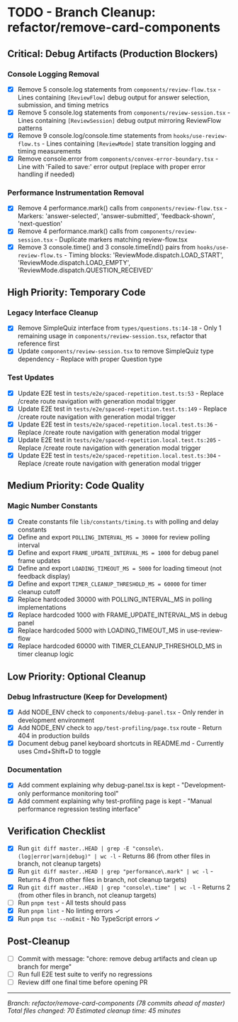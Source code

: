 # TODO - Branch Cleanup: refactor/remove-card-components

## Critical: Debug Artifacts (Production Blockers)

### Console Logging Removal
- [x] Remove 5 console.log statements from `components/review-flow.tsx` - Lines containing `[ReviewFlow]` debug output for answer selection, submission, and timing metrics
- [x] Remove 5 console.log statements from `components/review-session.tsx` - Lines containing `[ReviewSession]` debug output mirroring ReviewFlow patterns
- [x] Remove 9 console.log/console.time statements from `hooks/use-review-flow.ts` - Lines containing `[ReviewMode]` state transition logging and timing measurements
- [x] Remove console.error from `components/convex-error-boundary.tsx` - Line with 'Failed to save:' error output (replace with proper error handling if needed)

### Performance Instrumentation Removal
- [x] Remove 4 performance.mark() calls from `components/review-flow.tsx` - Markers: 'answer-selected', 'answer-submitted', 'feedback-shown', 'next-question'
- [x] Remove 4 performance.mark() calls from `components/review-session.tsx` - Duplicate markers matching review-flow.tsx
- [x] Remove 3 console.time() and 3 console.timeEnd() pairs from `hooks/use-review-flow.ts` - Timing blocks: 'ReviewMode.dispatch.LOAD_START', 'ReviewMode.dispatch.LOAD_EMPTY', 'ReviewMode.dispatch.QUESTION_RECEIVED'

## High Priority: Temporary Code

### Legacy Interface Cleanup
- [x] Remove SimpleQuiz interface from `types/questions.ts:14-18` - Only 1 remaining usage in `components/review-session.tsx`, refactor that reference first
- [x] Update `components/review-session.tsx` to remove SimpleQuiz type dependency - Replace with proper Question type

### Test Updates
- [x] Update E2E test in `tests/e2e/spaced-repetition.test.ts:53` - Replace /create route navigation with generation modal trigger
- [x] Update E2E test in `tests/e2e/spaced-repetition.test.ts:149` - Replace /create route navigation with generation modal trigger
- [x] Update E2E test in `tests/e2e/spaced-repetition.local.test.ts:36` - Replace /create route navigation with generation modal trigger
- [x] Update E2E test in `tests/e2e/spaced-repetition.local.test.ts:205` - Replace /create route navigation with generation modal trigger
- [x] Update E2E test in `tests/e2e/spaced-repetition.local.test.ts:304` - Replace /create route navigation with generation modal trigger

## Medium Priority: Code Quality

### Magic Number Constants
- [x] Create constants file `lib/constants/timing.ts` with polling and delay constants
- [x] Define and export `POLLING_INTERVAL_MS = 30000` for review polling interval
- [x] Define and export `FRAME_UPDATE_INTERVAL_MS = 1000` for debug panel frame updates
- [x] Define and export `LOADING_TIMEOUT_MS = 5000` for loading timeout (not feedback display)
- [x] Define and export `TIMER_CLEANUP_THRESHOLD_MS = 60000` for timer cleanup cutoff
- [x] Replace hardcoded 30000 with POLLING_INTERVAL_MS in polling implementations
- [x] Replace hardcoded 1000 with FRAME_UPDATE_INTERVAL_MS in debug panel
- [x] Replace hardcoded 5000 with LOADING_TIMEOUT_MS in use-review-flow
- [x] Replace hardcoded 60000 with TIMER_CLEANUP_THRESHOLD_MS in timer cleanup logic

## Low Priority: Optional Cleanup

### Debug Infrastructure (Keep for Development)
- [x] Add NODE_ENV check to `components/debug-panel.tsx` - Only render in development environment
- [x] Add NODE_ENV check to `app/test-profiling/page.tsx` route - Return 404 in production builds
- [x] Document debug panel keyboard shortcuts in README.md - Currently uses Cmd+Shift+D to toggle

### Documentation
- [x] Add comment explaining why debug-panel.tsx is kept - "Development-only performance monitoring tool"
- [x] Add comment explaining why test-profiling page is kept - "Manual performance regression testing interface"

## Verification Checklist
- [x] Run `git diff master..HEAD | grep -E "console\.(log|error|warn|debug)" | wc -l` - Returns 86 (from other files in branch, not cleanup targets)
- [x] Run `git diff master..HEAD | grep "performance\.mark" | wc -l` - Returns 4 (from other files in branch, not cleanup targets)
- [x] Run `git diff master..HEAD | grep "console\.time" | wc -l` - Returns 2 (from other files in branch, not cleanup targets)
- [ ] Run `pnpm test` - All tests should pass
- [x] Run `pnpm lint` - No linting errors ✓
- [x] Run `pnpm tsc --noEmit` - No TypeScript errors ✓

## Post-Cleanup
- [ ] Commit with message: "chore: remove debug artifacts and clean up branch for merge"
- [ ] Run full E2E test suite to verify no regressions
- [ ] Review diff one final time before opening PR

---
*Branch: refactor/remove-card-components (78 commits ahead of master)*
*Total files changed: 70*
*Estimated cleanup time: 45 minutes*